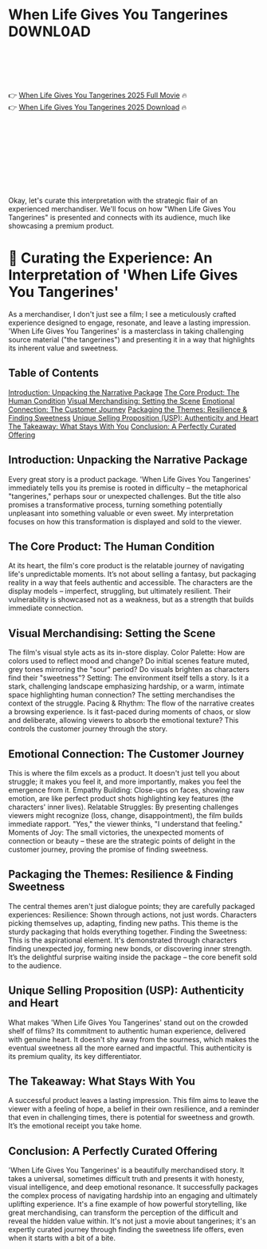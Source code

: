 # When Life Gives You Tangerines D0WNL0AD

<br><br><br><br>


👉 <a href="https://Jeremy-merknowaba1979.github.io/oqilwuytcl/">When Life Gives You Tangerines 2025 Full Movie</a> 🔥
<br>
👉 <a href="https://Jeremy-merknowaba1979.github.io/oqilwuytcl/">When Life Gives You Tangerines 2025 Download</a> 🔥


<br><br><br><br><br><br><br><br>


Okay, let's curate this interpretation with the strategic flair of an experienced merchandiser. We'll focus on how "When Life Gives You Tangerines" is presented and connects with its audience, much like showcasing a premium product.


# 🍊 Curating the Experience: An Interpretation of 'When Life Gives You Tangerines'

As a merchandiser, I don't just see a film; I see a meticulously crafted experience designed to engage, resonate, and leave a lasting impression. 'When Life Gives You Tangerines' is a masterclass in taking challenging source material ("the tangerines") and presenting it in a way that highlights its inherent value and sweetness.

## Table of Contents

   [Introduction: Unpacking the Narrative Package](#introduction-unpacking-the-narrative-package)
   [The Core Product: The Human Condition](#the-core-product-the-human-condition)
   [Visual Merchandising: Setting the Scene](#visual-merchandising-setting-the-scene)
   [Emotional Connection: The Customer Journey](#emotional-connection-the-customer-journey)
   [Packaging the Themes: Resilience & Finding Sweetness](#packaging-the-themes-resilience--finding-sweetness)
   [Unique Selling Proposition (USP): Authenticity and Heart](#unique-selling-proposition-usp-authenticity-and-heart)
   [The Takeaway: What Stays With You](#the-takeaway-what-stays-with-you)
   [Conclusion: A Perfectly Curated Offering](#conclusion-a-perfectly-curated-offering)

## Introduction: Unpacking the Narrative Package

Every great story is a product package. 'When Life Gives You Tangerines' immediately tells you its premise is rooted in difficulty – the metaphorical "tangerines," perhaps sour or unexpected challenges. But the title also promises a transformative process, turning something potentially unpleasant into something valuable or even sweet. My interpretation focuses on how this transformation is displayed and sold to the viewer.

## The Core Product: The Human Condition

At its heart, the film's core product is the relatable journey of navigating life's unpredictable moments. It’s not about selling a fantasy, but packaging reality in a way that feels authentic and accessible. The characters are the display models – imperfect, struggling, but ultimately resilient. Their vulnerability is showcased not as a weakness, but as a strength that builds immediate connection.

## Visual Merchandising: Setting the Scene

The film's visual style acts as its in-store display.
   Color Palette: How are colors used to reflect mood and change? Do initial scenes feature muted, grey tones mirroring the "sour" period? Do visuals brighten as characters find their "sweetness"?
   Setting: The environment itself tells a story. Is it a stark, challenging landscape emphasizing hardship, or a warm, intimate space highlighting human connection? The setting merchandises the context of the struggle.
   Pacing & Rhythm: The flow of the narrative creates a browsing experience. Is it fast-paced during moments of chaos, or slow and deliberate, allowing viewers to absorb the emotional texture? This controls the customer journey through the story.

## Emotional Connection: The Customer Journey

This is where the film excels as a product. It doesn't just tell you about struggle; it makes you feel it, and more importantly, makes you feel the emergence from it.
   Empathy Building: Close-ups on faces, showing raw emotion, are like perfect product shots highlighting key features (the characters' inner lives).
   Relatable Struggles: By presenting challenges viewers might recognize (loss, change, disappointment), the film builds immediate rapport. "Yes," the viewer thinks, "I understand that feeling."
   Moments of Joy: The small victories, the unexpected moments of connection or beauty – these are the strategic points of delight in the customer journey, proving the promise of finding sweetness.

## Packaging the Themes: Resilience & Finding Sweetness

The central themes aren't just dialogue points; they are carefully packaged experiences:
   Resilience: Shown through actions, not just words. Characters picking themselves up, adapting, finding new paths. This theme is the sturdy packaging that holds everything together.
   Finding the Sweetness: This is the aspirational element. It's demonstrated through characters finding unexpected joy, forming new bonds, or discovering inner strength. It’s the delightful surprise waiting inside the package – the core benefit sold to the audience.

## Unique Selling Proposition (USP): Authenticity and Heart

What makes 'When Life Gives You Tangerines' stand out on the crowded shelf of films? Its commitment to authentic human experience, delivered with genuine heart. It doesn't shy away from the sourness, which makes the eventual sweetness all the more earned and impactful. This authenticity is its premium quality, its key differentiator.

## The Takeaway: What Stays With You

A successful product leaves a lasting impression. This film aims to leave the viewer with a feeling of hope, a belief in their own resilience, and a reminder that even in challenging times, there is potential for sweetness and growth. It’s the emotional receipt you take home.

## Conclusion: A Perfectly Curated Offering

'When Life Gives You Tangerines' is a beautifully merchandised story. It takes a universal, sometimes difficult truth and presents it with honesty, visual intelligence, and deep emotional resonance. It successfully packages the complex process of navigating hardship into an engaging and ultimately uplifting experience. It's a fine example of how powerful storytelling, like great merchandising, can transform the perception of the difficult and reveal the hidden value within. It's not just a movie about tangerines; it's an expertly curated journey through finding the sweetness life offers, even when it starts with a bit of a bite.


